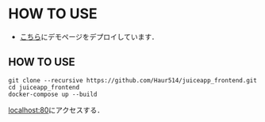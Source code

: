 # HOW TO USE
* [こちら](https://haur514.github.io/juiceapp_frontend/)にデモページをデプロイしています．


## HOW TO USE
```
git clone --recursive https://github.com/Haur514/juiceapp_frontend.git
cd juiceapp_frontend
docker-compose up --build
```
[localhost:80](http://localhost:80)にアクセスする．